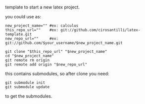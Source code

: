 template to start a new latex project.

you could use as:

    new_project_name="" #ex: calculus
    this_repo_url=""    #ex: git://github.com/cirosantilli/latex-template.git 
    new_repo_url=""     #ex: git://github.com/$your_username/$new_project_name.git

    git clone "$this_repo_url" "$new_project_name"
    cd "$new_project_name"
    git remote rm origin
    git remote add origin "$new_repo_url"

this contains submodules, so after clone you need:

    git submodule init
    git submodule update

to get the submodules.
